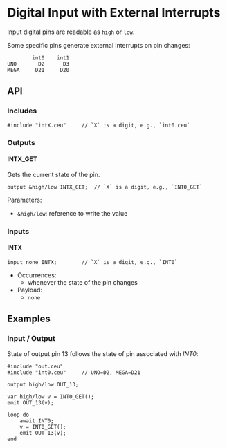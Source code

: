 # Digital Input with External Interrupts

Input digital pins are readable as `high` or `low`.

Some specific pins generate external interrupts on pin changes:

```
        int0    int1
UNO       D2      D3
MEGA     D21     D20
```

## API

### Includes

```
#include "intX.ceu"     // `X` is a digit, e.g., `int0.ceu`
```

### Outputs

#### INTX_GET

Gets the current state of the pin.

```
output &high/low INTX_GET;  // `X` is a digit, e.g., `INT0_GET`
```

Parameters:

- `&high/low`: reference to write the value

### Inputs

#### INTX

```
input none INTX;        // `X` is a digit, e.g., `INT0`
```

- Occurrences:
    - whenever the state of the pin changes
- Payload:
    - `none`

## Examples

### Input / Output

State of output pin 13 follows the state of pin associated with *INT0*:

```
#include "out.ceu"
#include "int0.ceu"     // UNO=D2, MEGA=D21

output high/low OUT_13;

var high/low v = INT0_GET();
emit OUT_13(v);

loop do
    await INT0;
    v = INT0_GET();
    emit OUT_13(v);
end
```
